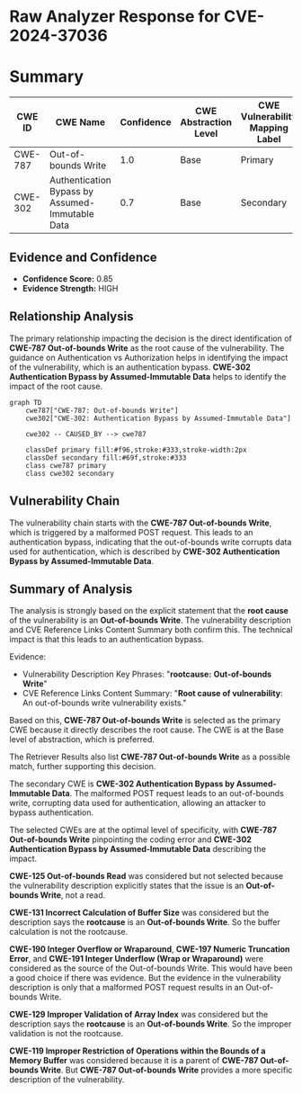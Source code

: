 # Raw Analyzer Response for CVE-2024-37036

# Summary
| CWE ID | CWE Name | Confidence | CWE Abstraction Level | CWE Vulnerability Mapping Label | CWE-Vulnerability Mapping Notes |
|---|---|---|---|---|---|
| CWE-787 | Out-of-bounds Write | 1.0 | Base | Primary | Allowed |
| CWE-302 | Authentication Bypass by Assumed-Immutable Data | 0.7 | Base | Secondary | Allowed |

## Evidence and Confidence

*   **Confidence Score:** 0.85
*   **Evidence Strength:** HIGH

## Relationship Analysis
The primary relationship impacting the decision is the direct identification of **CWE-787 Out-of-bounds Write** as the root cause of the vulnerability. The guidance on Authentication vs Authorization helps in identifying the impact of the vulnerability, which is an authentication bypass. **CWE-302 Authentication Bypass by Assumed-Immutable Data** helps to identify the impact of the root cause.

```mermaid
graph TD
    cwe787["CWE-787: Out-of-bounds Write"]
    cwe302["CWE-302: Authentication Bypass by Assumed-Immutable Data"]

    cwe302 -- CAUSED_BY --> cwe787

    classDef primary fill:#f96,stroke:#333,stroke-width:2px
    classDef secondary fill:#69f,stroke:#333
    class cwe787 primary
    class cwe302 secondary
```

## Vulnerability Chain
The vulnerability chain starts with the **CWE-787 Out-of-bounds Write**, which is triggered by a malformed POST request. This leads to an authentication bypass, indicating that the out-of-bounds write corrupts data used for authentication, which is described by **CWE-302 Authentication Bypass by Assumed-Immutable Data**.

## Summary of Analysis
The analysis is strongly based on the explicit statement that the **root cause** of the vulnerability is an **Out-of-bounds Write**. The vulnerability description and CVE Reference Links Content Summary both confirm this. The technical impact is that this leads to an authentication bypass.

Evidence:
*   Vulnerability Description Key Phrases: "**rootcause:** **Out-of-bounds Write**"
*   CVE Reference Links Content Summary: "**Root cause of vulnerability**: An out-of-bounds write vulnerability exists."

Based on this, **CWE-787 Out-of-bounds Write** is selected as the primary CWE because it directly describes the root cause. The CWE is at the Base level of abstraction, which is preferred.

The Retriever Results also list **CWE-787 Out-of-bounds Write** as a possible match, further supporting this decision.

The secondary CWE is **CWE-302 Authentication Bypass by Assumed-Immutable Data**. The malformed POST request leads to an out-of-bounds write, corrupting data used for authentication, allowing an attacker to bypass authentication.

The selected CWEs are at the optimal level of specificity, with **CWE-787 Out-of-bounds Write** pinpointing the coding error and **CWE-302 Authentication Bypass by Assumed-Immutable Data** describing the impact.

**CWE-125 Out-of-bounds Read** was considered but not selected because the vulnerability description explicitly states that the issue is an **Out-of-bounds Write**, not a read.

**CWE-131 Incorrect Calculation of Buffer Size** was considered but the description says the **rootcause** is an **Out-of-bounds Write**. So the buffer calculation is not the rootcause.

**CWE-190 Integer Overflow or Wraparound**, **CWE-197 Numeric Truncation Error**, and **CWE-191 Integer Underflow (Wrap or Wraparound)** were considered as the source of the Out-of-bounds Write. This would have been a good choice if there was evidence. But the evidence in the vulnerability description is only that a malformed POST request results in an Out-of-bounds Write.

**CWE-129 Improper Validation of Array Index** was considered but the description says the **rootcause** is an **Out-of-bounds Write**. So the improper validation is not the rootcause.

**CWE-119 Improper Restriction of Operations within the Bounds of a Memory Buffer** was considered because it is a parent of **CWE-787 Out-of-bounds Write**. But **CWE-787 Out-of-bounds Write** provides a more specific description of the vulnerability.